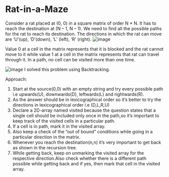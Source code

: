 # Rat-in-a-Maze

Consider a rat placed at (0, 0) in a square matrix of order N * N. It has to reach the destination at (N – 1, N – 1).
We need to find all the possible paths for the rat to reach its destination.
The directions in which the rat can move are ‘U'(up), ‘D'(down), ‘L’ (left), ‘R’ (right). 
![image](https://github.com/M2rider/Rat-in-a-Maze/assets/129592380/5c9e6f55-ccdf-49b1-9a59-fd286c972946)

Value 0 at a cell in the matrix represents that it is blocked and the rat cannot move to it while value 1 at a cell in the matrix represents that rat can travel through it.
In a path, no cell can be visited more than one time.

![image](https://github.com/M2rider/Rat-in-a-Maze/assets/129592380/f7a7052a-b3b6-4111-bf79-66e5454d00e0)
I solved this problem using Backtracking.

Approach:
1. Start at the source(0,0) with an empty string and try every possible path i.e upwards(U), downwards(D), leftwards(L) and rightwards(R).
2. As the answer should be in lexicographical order so it’s better to try the directions in lexicographical order i.e (D,L,R,U)
3. Declare a 2D-array named visited because the question states that a single cell should be included only once in the path,so it’s important to keep track of the visited cells in a particular path.
4. If a cell is in path, mark it in the visited array.
5. Also keep a check of the “out of bound” conditions while going in a particular direction in the matrix. 
6. Whenever you reach the destination(n,n) it’s very important to get back as shown in the recursion tree.
7. While getting back, keep on unmarking the visited array for the respective direction.Also check whether there is a different path possible while getting back and if yes, then mark that cell in the visited array.

